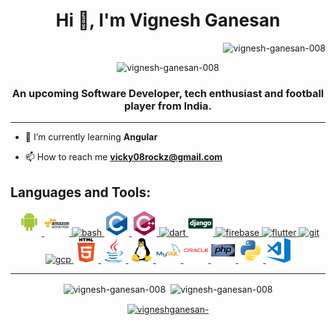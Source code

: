 <h1 align="center">Hi 👋, I'm Vignesh Ganesan</h1>

<p align="right"> 
  <img src="https://komarev.com/ghpvc/?username=vignesh-ganesan-008" alt="vignesh-ganesan-008"/> 
</p>

<p align="center"> 
  <img src="https://cdn.dribbble.com/users/1787323/screenshots/6371250/lazy_programmer_dribbble-02_2x.png" alt="vignesh-ganesan-008" height=350/> 
</p>

<h3 align="center">An upcoming Software Developer, tech enthusiast and football player from India.</h3>

<hr/>

- 🌱 I’m currently learning **Angular**

- 📫 How to reach me **vicky08rockz@gmail.com**


<h2 align="left">Languages and Tools:</h2>
<p align="center">
  <a href="https://developer.android.com" target="_blank"> <img src="https://raw.githubusercontent.com/devicons/devicon/master/icons/android/android-original-wordmark.svg" alt="android" width="40" height="40"/> </a> 
  <a href="https://aws.amazon.com" target="_blank"> <img src="https://raw.githubusercontent.com/devicons/devicon/master/icons/amazonwebservices/amazonwebservices-original-wordmark.svg" alt="aws" width="40" height="40"/> </a> 
  <a href="https://www.gnu.org/software/bash/" target="_blank"> <img src="https://www.vectorlogo.zone/logos/gnu_bash/gnu_bash-icon.svg" alt="bash" width="40" height="40"/> </a> 
  <a href="https://www.cprogramming.com/" target="_blank"> <img src="https://raw.githubusercontent.com/devicons/devicon/master/icons/c/c-original.svg" alt="c" width="40" height="40"/> </a> 
  <a href="https://www.w3schools.com/cpp/" target="_blank"> <img src="https://raw.githubusercontent.com/devicons/devicon/master/icons/cplusplus/cplusplus-original.svg" alt="cplusplus" width="40" height="40"/> </a> 
  <a href="https://dart.dev" target="_blank"> <img src="https://www.vectorlogo.zone/logos/dartlang/dartlang-icon.svg" alt="dart" width="40" height="40"/> </a> 
  <a href="https://www.djangoproject.com/" target="_blank"> <img src="https://raw.githubusercontent.com/devicons/devicon/master/icons/django/django-original.svg" alt="django" width="40" height="40"/> </a> 
  <a href="https://firebase.google.com/" target="_blank"> <img src="https://www.vectorlogo.zone/logos/firebase/firebase-icon.svg" alt="firebase" width="40" height="40"/> </a> 
  <a href="https://flutter.dev" target="_blank"> <img src="https://www.vectorlogo.zone/logos/flutterio/flutterio-icon.svg" alt="flutter" width="40" height="40"/> </a>
  <a href="https://git-scm.com/" target="_blank"> <img src="https://www.vectorlogo.zone/logos/git-scm/git-scm-icon.svg" alt="git" width="40" height="40"/> </a> 
  <a href="https://cloud.google.com" target="_blank"> <img src="https://www.vectorlogo.zone/logos/google_cloud/google_cloud-icon.svg" alt="gcp" width="40" height="40"/> </a>
  <a href="https://www.w3.org/html/" target="_blank"> <img src="https://raw.githubusercontent.com/devicons/devicon/master/icons/html5/html5-original-wordmark.svg" alt="html5" width="40" height="40"/> </a> 
  <a href="https://www.java.com" target="_blank"> <img src="https://raw.githubusercontent.com/devicons/devicon/master/icons/java/java-original.svg" alt="java" width="40" height="40"/> </a> 
  <a href="https://www.linux.org/" target="_blank"> <img src="https://raw.githubusercontent.com/devicons/devicon/master/icons/linux/linux-original.svg" alt="linux" width="40" height="40"/> </a> 
  <a href="https://www.mysql.com/" target="_blank"> <img src="https://raw.githubusercontent.com/devicons/devicon/master/icons/mysql/mysql-original-wordmark.svg" alt="mysql" width="40" height="40"/> </a> 
  <a href="https://www.oracle.com/" target="_blank"> <img src="https://raw.githubusercontent.com/devicons/devicon/master/icons/oracle/oracle-original.svg" alt="oracle" width="40" height="40"/> </a> 
  <a href="https://www.php.net" target="_blank"> <img src="https://raw.githubusercontent.com/devicons/devicon/master/icons/php/php-original.svg" alt="php" width="40" height="40"/> </a>
  <a href="https://www.python.org" target="_blank"> <img src="https://raw.githubusercontent.com/devicons/devicon/master/icons/python/python-original.svg" alt="python" width="40" height="40"/> </a>
  <a href="https://code.visualstudio.com/" target="_blank"><img alt="Visual Studio Code" width="40" height="40" src="https://raw.githubusercontent.com/github/explore/80688e429a7d4ef2fca1e82350fe8e3517d3494d/topics/visual-studio-code/visual-studio-code.png"/> </a>
</p>

<hr/>
<p align="center">
  <img align="center" src="https://github-readme-stats.vercel.app/api/top-langs?username=vignesh-ganesan-008&show_icons=true&locale=en&layout=compact&theme=dark" alt="vignesh-ganesan-008" />&nbsp
  <img align="center" src="https://github-readme-stats.vercel.app/api?username=vignesh-ganesan-008&show_icons=true&count_private=true&line_height=21&theme=dark" alt="vignesh-ganesan-008"/>
</p>

<p align="center">
  <a href="https://linkedin.com/in/vigneshganesan-" target="blank">
    <img align="center" src="https://github.com/TheDudeThatCode/TheDudeThatCode/raw/master/Assets/Linkedin.svg" alt="vigneshganesan-" height="45" width="45"/>
  </a>
<!--   &nbsp;
  <a href="https://www.youtube.com/channel/UCiuZAc8ZehtDBnFHHthszUA" target="blank">
    <img align="center" src="https://png2.cleanpng.com/sh/34ce1d605d76862e9bf0b51e904f7340/L0KzQYm3VcA6N5Jwj5H0aYP2gLBuTfNwdaF6jNd7LXnmf7B6TglwfaV6etc2aXPyfn75jCVvbF5xh9l4LXTog7rujr02aZc3eqsCY0XnQra9Wb43OWU7SaYDMEG4QoaBVcY3O2c4UKMCLoDxd1==/kisspng-computer-icons-youtube-icon-round-logo-design-5af2b97c5d2e69.6146148015258566363817.png" alt="UCiuZAc8ZehtDBnFHHthszUA" height="45" width="45" />
  </a> -->
</p>
